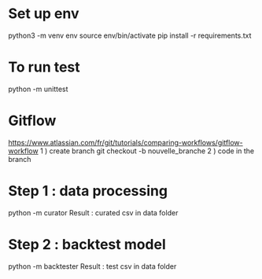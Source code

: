 
# Set up env
python3 -m venv env
source env/bin/activate
pip install -r requirements.txt 


# To run test
python -m unittest

# Gitflow
https://www.atlassian.com/fr/git/tutorials/comparing-workflows/gitflow-workflow
1 ) create branch
git checkout -b nouvelle_branche
2 ) code in the branch

# Step 1 : data processing
python -m curator
Result : curated csv in data folder

# Step 2 : backtest model
python -m backtester
Result : test csv in data folder
